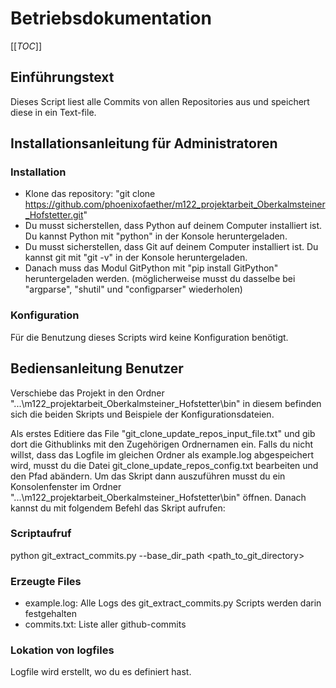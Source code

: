# Betriebsdokumentation
[[_TOC_]]
## Einführungstext
Dieses Script liest alle Commits von allen Repositories aus und speichert diese in ein Text-file.

## Installationsanleitung für Administratoren

### Installation
- Klone das repository: "git clone https://github.com/phoenixofaether/m122_projektarbeit_Oberkalmsteiner_Hofstetter.git"
- Du musst sicherstellen, dass Python auf deinem Computer installiert ist. Du kannst Python mit "python" in der Konsole heruntergeladen.
- Du musst sicherstellen, dass Git auf deinem Computer installiert ist. Du kannst git mit "git -v" in der Konsole heruntergeladen.
- Danach muss das Modul GitPython mit "pip install GitPython" heruntergeladen werden. (möglicherweise musst du dasselbe bei "argparse", "shutil" und "configparser" wiederholen)

### Konfiguration
Für die Benutzung dieses Scripts wird keine Konfiguration benötigt.

## Bediensanleitung Benutzer
Verschiebe das Projekt in den Ordner "...\m122_projektarbeit_Oberkalmsteiner_Hofstetter\bin" in diesem befinden sich die beiden Skripts und Beispiele der Konfigurationsdateien.

Als erstes Editiere das File "git_clone_update_repos_input_file.txt" und gib dort die Githublinks mit den Zugehörigen Ordnernamen ein.
Falls du nicht willst, dass das Logfile im gleichen Ordner als example.log abgespeichert wird, musst du die Datei git_clone_update_repos_config.txt bearbeiten und den Pfad abändern.
Um das Skript dann auszuführen musst du ein Konsolenfenster im Ordner "...\m122_projektarbeit_Oberkalmsteiner_Hofstetter\bin" öffnen.
Danach kannst du mit folgendem Befehl das Skript aufrufen:

### Scriptaufruf
python git_extract_commits.py --base_dir_path <path_to_git_directory>

### Erzeugte Files
- example.log: Alle Logs des git_extract_commits.py Scripts werden darin festgehalten
- commits.txt: Liste aller github-commits

### Lokation von logfiles
Logfile wird erstellt, wo du es definiert hast.
